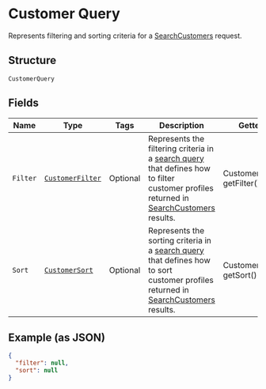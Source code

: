 
# Customer Query

Represents filtering and sorting criteria for a [SearchCustomers](../../doc/api/customers.md#search-customers) request.

## Structure

`CustomerQuery`

## Fields

| Name | Type | Tags | Description | Getter |
|  --- | --- | --- | --- | --- |
| `Filter` | [`CustomerFilter`](../../doc/models/customer-filter.md) | Optional | Represents the filtering criteria in a [search query](../../doc/models/customer-query.md) that defines how to filter<br>customer profiles returned in [SearchCustomers](../../doc/api/customers.md#search-customers) results. | CustomerFilter getFilter() |
| `Sort` | [`CustomerSort`](../../doc/models/customer-sort.md) | Optional | Represents the sorting criteria in a [search query](../../doc/models/customer-query.md) that defines how to sort<br>customer profiles returned in [SearchCustomers](../../doc/api/customers.md#search-customers) results. | CustomerSort getSort() |

## Example (as JSON)

```json
{
  "filter": null,
  "sort": null
}
```

